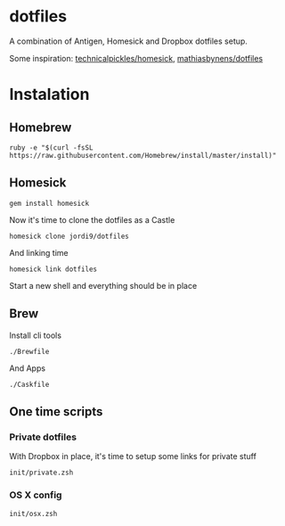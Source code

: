 dotfiles
========

A combination of Antigen, Homesick and Dropbox dotfiles setup. 

Some inspiration: [technicalpickles/homesick](http://www.github.com/technicalpickles/homesick), [mathiasbynens/dotfiles](http://www.github.com/mathiasbynens/dotfiles)

# Instalation 

## Homebrew

    ruby -e "$(curl -fsSL https://raw.githubusercontent.com/Homebrew/install/master/install)"

## Homesick

    gem install homesick

Now it's time to clone the dotfiles as a Castle

    homesick clone jordi9/dotfiles

And linking time

    homesick link dotfiles

Start a new shell and everything should be in place

## Brew

Install cli tools

    ./Brewfile

And Apps

    ./Caskfile

## One time scripts

### Private dotfiles

With Dropbox in place, it's time to setup some links for private stuff

    init/private.zsh

### OS X config

    init/osx.zsh
